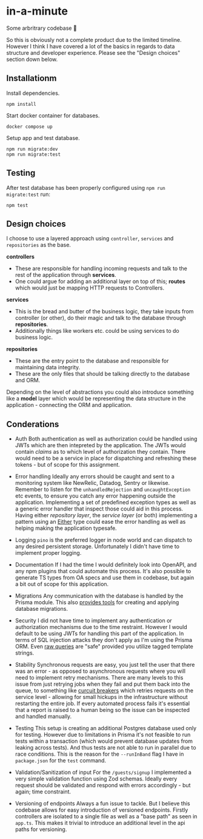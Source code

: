 # in-a-minute

Some arbritrary codebase :shrug:

So this is obviously not a complete product due to the limited timeline. However I think I have covered a lot of the basics in regards to data structure and developer experience. Please see the "Design choices" section down below.

## Installationm

Install dependencies.

```
npm install
```

Start docker container for databases.

```
docker compose up
```

Setup app and test database.

```
npm run migrate:dev
npm run migrate:test
```

## Testing

After test database has been properly configured using `npm run migrate:test` run:

```
npm test
```

## Design choices

I choose to use a layered approach using `controller`, `services` and `repositories` as the base.

**controllers**

- These are responsible for handling incoming requests and talk to the rest of the application through **services**.
- One could argue for adding an additional layer on top of this; **routes** which would just be mapping HTTP requests to Controllers.

**services**

- This is the bread and butter of the business logic, they take inputs from controller (or other), do their magic and talk to the database through **repositories**.
- Additionally things like workers etc. could be using services to do business logic.

**repositories**

- These are the entry point to the database and responsible for maintaining data integrity.
- These are the only files that should be talking directly to the database and ORM.

Depending on the level of abstractions you could also introduce something like a **model** layer which would be representing the data structure in the application - connecting the ORM and application.

## Conderations

- Auth
  Both authentication as well as authorization could be handled using JWTs which are then intepreted by the application.
  The JWTs would contain _claims_ as to which level of authorization they contain.
  There would need to be a service in place for dispatching and refreshing these tokens - but of scope for this assignment.

- Error handling
  Ideally any errors should be caught and sent to a monitoring system like NewRelic, Datadog, Sentry or likewise.
  Remember to listen for the `unhandledRejection` and `uncaughtException` etc events, to ensure you catch any error happening outside the application.
  Implementing a set of predefined exception types as well as a generic error handler that inspect those could aid in this process.
  Having either _repository layer_, the _service layer_ (or both) implementing a pattern using an [Either](https://www.sandromaglione.com/articles/either-error-handling-functional-programming) type could ease the error handling as well as helping making the application typesafe.

- Logging
  `pino` is the preferred logger in node world and can dispatch to any desired persistent storage.
  Unfortunately I didn't have time to implement proper logging.

- Documentation
  If I had the time I would definitely look into OpenAPI, and any npm plugins that could automate this process.
  It's also possible to generate TS types from OA specs and use them in codebase, but again a bit out of scope for this application.

- Migrations
  Any communication with the database is handled by the Prisma module. This also [provides tools](https://www.prisma.io/docs/orm/prisma-migrate) for creating and applying database migrations.

- Security
  I did not have time to implement any authentication or authorization mechanisms due to the time restraint. However I would default to be using JWTs for handling this part of the application.
  In terms of SQL injection attacks they don't apply as I'm using the Prisma ORM. Even [raw queries](https://www.prisma.io/docs/orm/prisma-client/queries/raw-database-access/raw-queries#executeraw) are "safe" provided you utilize tagged template strings.

- Stability
  Synchronous requests are easy, you just tell the user that there was an error - as opposed to asynchronous requests where you will need to implement retry mechanisms.
  There are many levels to this issue from just retrying jobs when they fail and put them back into the queue, to something like [curcuit breakers](https://microservices.io/patterns/reliability/circuit-breaker.html) which retries requests on the service level - allowing for small hickups in the infrastructure without restarting the entire job.
  If every automated process fails it's essential that a report is raised to a human being so the issue can be inspected and handled manually.

- Testing
  This setup is creating an additional Postgres database used only for testing. However due to limitations in Prisma it's not feasible to run tests within a transaction (which would prevent database updates from leaking across tests). And thus tests are not able to run in parallel due to race conditions.
  This is the reason for the `--runInBand` flag I have in `package.json` for the `test` command.

- Validation/Sanitization of input
  For the `/guests/signup` I implemented a very simple validation function using Zod schemas.
  Ideally every request should be validated and respond with errors accordingly - but again; time constraint.

- Versioning of endpoints
  Always a fun issue to tackle. But I believe this codebase allows for easy introduction of versioned endpoints. Firstly controllers are isolated to a single file as well as a "base path" as seen in `app.ts`.
  This makes it trivial to introduce an additional level in the api paths for versioning.
